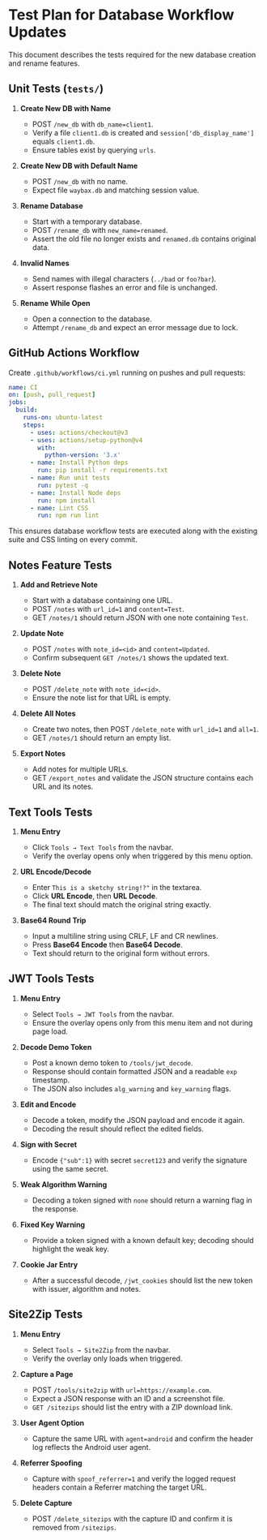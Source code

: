 # Test Plan for Database Workflow Updates

This document describes the tests required for the new database creation and rename features.

## Unit Tests (`tests/`)

1. **Create New DB with Name**
   - POST `/new_db` with `db_name=client1`.
   - Verify a file `client1.db` is created and `session['db_display_name']` equals `client1.db`.
   - Ensure tables exist by querying `urls`.

2. **Create New DB with Default Name**
   - POST `/new_db` with no name.
   - Expect file `waybax.db` and matching session value.

3. **Rename Database**
   - Start with a temporary database.
   - POST `/rename_db` with `new_name=renamed`.
   - Assert the old file no longer exists and `renamed.db` contains original data.

4. **Invalid Names**
   - Send names with illegal characters (`../bad` or `foo?bar`).
   - Assert response flashes an error and file is unchanged.

5. **Rename While Open**
   - Open a connection to the database.
   - Attempt `/rename_db` and expect an error message due to lock.

## GitHub Actions Workflow
Create `.github/workflows/ci.yml` running on pushes and pull requests:

```yaml
name: CI
on: [push, pull_request]
jobs:
  build:
    runs-on: ubuntu-latest
    steps:
      - uses: actions/checkout@v3
      - uses: actions/setup-python@v4
        with:
          python-version: '3.x'
      - name: Install Python deps
        run: pip install -r requirements.txt
      - name: Run unit tests
        run: pytest -q
      - name: Install Node deps
        run: npm install
      - name: Lint CSS
        run: npm run lint
```

This ensures database workflow tests are executed along with the existing suite and CSS linting on every commit.

## Notes Feature Tests

1. **Add and Retrieve Note**
   - Start with a database containing one URL.
   - POST `/notes` with `url_id=1` and `content=Test`.
   - GET `/notes/1` should return JSON with one note containing `Test`.

2. **Update Note**
   - POST `/notes` with `note_id=<id>` and `content=Updated`.
   - Confirm subsequent `GET /notes/1` shows the updated text.

3. **Delete Note**
   - POST `/delete_note` with `note_id=<id>`.
   - Ensure the note list for that URL is empty.

4. **Delete All Notes**
   - Create two notes, then POST `/delete_note` with `url_id=1` and `all=1`.
   - GET `/notes/1` should return an empty list.

5. **Export Notes**
   - Add notes for multiple URLs.
   - GET `/export_notes` and validate the JSON structure contains each URL and its notes.

## Text Tools Tests

1. **Menu Entry**
   - Click `Tools → Text Tools` from the navbar.
   - Verify the overlay opens only when triggered by this menu option.

2. **URL Encode/Decode**
   - Enter `This is a sketchy string!?"` in the textarea.
   - Click **URL Encode**, then **URL Decode**.
   - The final text should match the original string exactly.

3. **Base64 Round Trip**
   - Input a multiline string using CRLF, LF and CR newlines.
   - Press **Base64 Encode** then **Base64 Decode**.
   - Text should return to the original form without errors.

## JWT Tools Tests

1. **Menu Entry**
   - Select `Tools → JWT Tools` from the navbar.
   - Ensure the overlay opens only from this menu item and not during page load.

2. **Decode Demo Token**
   - Post a known demo token to `/tools/jwt_decode`.
   - Response should contain formatted JSON and a readable `exp` timestamp.
   - The JSON also includes `alg_warning` and `key_warning` flags.

3. **Edit and Encode**
   - Decode a token, modify the JSON payload and encode it again.
   - Decoding the result should reflect the edited fields.

4. **Sign with Secret**
   - Encode `{"sub":1}` with secret `secret123` and verify the signature using the same secret.

5. **Weak Algorithm Warning**
   - Decoding a token signed with `none` should return a warning flag in the response.

6. **Fixed Key Warning**
   - Provide a token signed with a known default key; decoding should highlight the weak key.

7. **Cookie Jar Entry**
   - After a successful decode, `/jwt_cookies` should list the new token with issuer, algorithm and notes.

## Site2Zip Tests

1. **Menu Entry**
   - Select `Tools → Site2Zip` from the navbar.
   - Verify the overlay only loads when triggered.

2. **Capture a Page**
   - POST `/tools/site2zip` with `url=https://example.com`.
   - Expect a JSON response with an ID and a screenshot file.
   - `GET /sitezips` should list the entry with a ZIP download link.

3. **User Agent Option**
   - Capture the same URL with `agent=android` and confirm the header log reflects the Android user agent.

4. **Referrer Spoofing**
   - Capture with `spoof_referrer=1` and verify the logged request headers contain a Referrer matching the target URL.

5. **Delete Capture**
   - POST `/delete_sitezips` with the capture ID and confirm it is removed from `/sitezips`.
